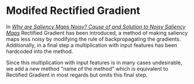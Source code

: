 # Modifed Rectified Gradient

In 
[*Why are Saliency Maps Noisy? Cause of and Solution to Noisy Saliency Maps*](https://arxiv.org/abs/1902.04893) Rectified Gradient has been introduced, a method of making saliency maps less noisy by modifying the rule of backpropagating the gradients. Additionally, in a final step a multiplication with input features has been hardcoded into the method. 

Since this multiplication with input features is in many cases undesirable, we add a new method "name of the method" which is equivalent to Rectified Gradient in most regards but omits this final step.
